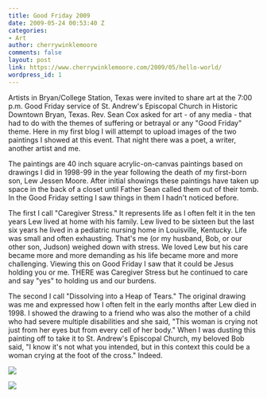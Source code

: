 ```yaml
---
title: Good Friday 2009
date: 2009-05-24 00:53:40 Z
categories:
- Art
author: cherrywinklemoore
comments: false
layout: post
link: https://www.cherrywinklemoore.com/2009/05/hello-world/
wordpress_id: 1
---
```


Artists in Bryan/College Station, Texas were invited to share art at the 7:00 p.m. Good Friday service of St. Andrew's Episcopal Church in Historic Downtown Bryan, Texas. Rev. Sean Cox asked for art - of any media - that had to do with the themes of suffering or betrayal or any "Good Friday" theme. Here in my first blog I will attempt to upload images of the two paintings I showed at this event. That night there was a poet, a writer, another artist and me.

The paintings are 40 inch square acrylic-on-canvas paintings based on drawings I did in 1998-99 in the year following the death of my first-born son, Lew Jessen Moore. After initial showings these paintings have taken up space in the back of a closet until Father Sean called them out of their tomb. In the Good Friday setting I saw things in them I hadn't noticed before.

The first I call "Caregiver Stress." It represents life as I often felt it in the ten years Lew lived at home with his family. Lew lived to be sixteen but the last six years he lived in a pediatric nursing home in Louisville, Kentucky. Life was small and often exhausting. That's me (or my husband, Bob, or our other son, Judson) weighed down with stress. We loved Lew but his care became more and more demanding as his life became more and more challenging. Viewing this on Good Friday I saw that it could be Jesus holding you or me. THERE was Caregiver Stress but he continued to care and say "yes" to holding us and our burdens.

The second I call "Dissolving into a Heap of Tears." The original drawing was me and expressed how I often felt in the early months after Lew died in 1998. I showed the drawing to a friend who was also the mother of a child who had severe multiple disabilities and she said, "This woman is crying not just from her eyes but from every cell of her body." When I was dusting this painting off to take it to St. Andrew's Episcopal Church, my beloved Bob said, "I know it's not what you intended, but in this context this could be a woman crying at the foot of the cross." Indeed.

![](https://www.cherrywinklemoore.com/wp-content/uploads/Caregiver+Stress.jpg)

![](https://www.cherrywinklemoore.com/wp-content/uploads/Dissolving-into-a-Heap-of-Tears.jpg)
